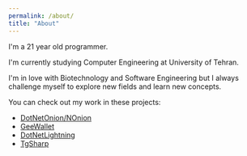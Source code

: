 ```yaml
---
permalink: /about/
title: "About"
---
```


I'm a 21 year old programmer.

I'm currently studying Computer Engineering at University of Tehran.

I'm in love with Biotechnology and Software Engineering but I always challenge myself to explore new fields and learn new concepts.

You can check out my work in these projects:

- [DotNetOnion/NOnion](https://github.com/aarani/DotNetOnion)
- [GeeWallet](https://github.com/nblockchain/geewallet)
- [DotNetLightning](https://github.com/nblockchain/DotNetLightning.Kiss)
- [TgSharp](https://github.com/aarani/TgSharp)
